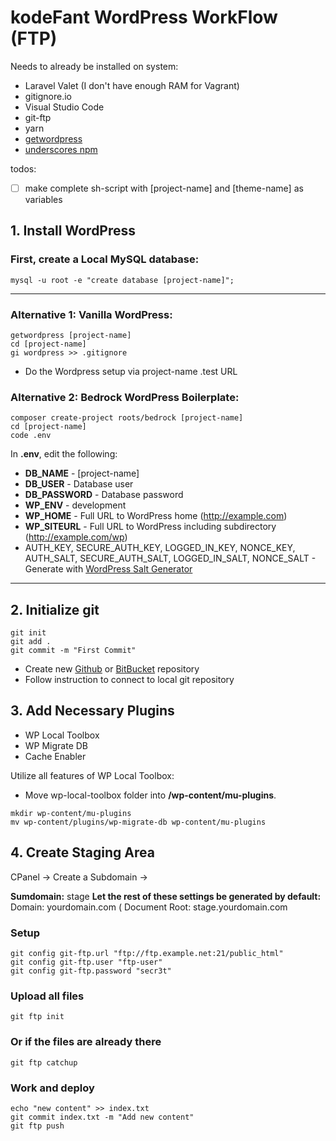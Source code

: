 # kodeFant WordPress WorkFlow (FTP)

Needs to already be installed on system:

- Laravel Valet (I don't have enough RAM for Vagrant)
- gitignore.io
- Visual Studio Code
- git-ftp
- yarn
- [getwordpress](https://www.npmjs.com/package/getwordpress)
- [underscores npm](https://www.npmjs.com/package/underscores)

todos:

- [ ] make complete sh-script with [project-name] and [theme-name] as variables

## 1. Install WordPress

### First, create a Local MySQL database:

```
mysql -u root -e "create database [project-name]";
```

---

### Alternative 1: Vanilla WordPress:

```
getwordpress [project-name]
cd [project-name]
gi wordpress >> .gitignore
```

- Do the Wordpress setup via project-name .test URL

### Alternative 2: Bedrock WordPress Boilerplate:

```
composer create-project roots/bedrock [project-name]
cd [project-name]
code .env
```

In **.env**, edit the following:

- **DB_NAME** - [project-name]
- **DB_USER** - Database user
- **DB_PASSWORD** - Database password
- **WP_ENV** - development
- **WP_HOME** - Full URL to WordPress home (http://example.com)
- **WP_SITEURL** - Full URL to WordPress including subdirectory (http://example.com/wp)
- AUTH_KEY, SECURE_AUTH_KEY, LOGGED_IN_KEY, NONCE_KEY, AUTH_SALT, SECURE_AUTH_SALT, LOGGED_IN_SALT, NONCE_SALT - Generate with [WordPress Salt Generator](https://cdn.roots.io/salts.html)

---

## 2. Initialize git

```
git init
git add .
git commit -m "First Commit"
```

- Create new [Github](https://github.com/new) or [BitBucket](https://bitbucket.org/repo/create) repository
- Follow instruction to connect to local git repository

## 3. Add Necessary Plugins

- WP Local Toolbox
- WP Migrate DB
- Cache Enabler

Utilize all features of WP Local Toolbox:

- Move wp-local-toolbox folder into **/wp-content/mu-plugins**.

```
mkdir wp-content/mu-plugins
mv wp-content/plugins/wp-migrate-db wp-content/mu-plugins
```

## 4. Create Staging Area

CPanel -> Create a Subdomain ->

**Sumdomain:** stage
**Let the rest of these settings be generated by default:**
Domain: yourdomain.com (
Document Root: stage.yourdomain.com

### Setup

```
git config git-ftp.url "ftp://ftp.example.net:21/public_html"
git config git-ftp.user "ftp-user"
git config git-ftp.password "secr3t"
```

### Upload all files

```
git ftp init
```

### Or if the files are already there

```
git ftp catchup
```

### Work and deploy

```
echo "new content" >> index.txt
git commit index.txt -m "Add new content"
git ftp push
```
